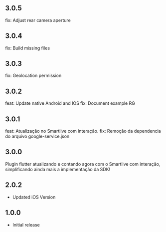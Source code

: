 ## 3.0.5
fix: Adjust rear camera aperture
## 3.0.4
fix: Build missing files
## 3.0.3
fix: Geolocation permission
## 3.0.2
feat: Update native Android and IOS
fix: Document example RG
## 3.0.1
feat: Atualização no Smartlive com interação.
fix: Remoção da dependencia do arquivo google-service.json
## 3.0.0
Plugin flutter atualizando e contando agora com o Smartlive com interação, simplificando ainda mais a implementação da SDK!
## 2.0.2
* Updated iOS Version
## 1.0.0
* Initial release
